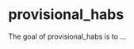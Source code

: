 
# provisional_habs

<!-- badges: start -->
<!-- badges: end -->

The goal of provisional_habs is to ...

